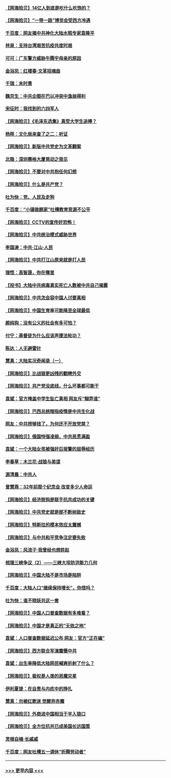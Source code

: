 #### [【网海拾贝】14亿人到底是吃什么吃饱的？](../pages/nsc993/n12974125.md?t=05261351) 
#### [【网海拾贝】“一带一路”博览会受西方冷遇](../pages/nsc993/n12971787.md?t=05261351) 
#### [千百度：网友揭中共神化大陆水稻专家袁隆平](../pages/nsc993/n12971733.md?t=05261351) 
#### [林泉：支持台湾艰苦抗疫共度时艰](../pages/nsc993/n12971350.md?t=05261351) 
#### [可可：广东警方威胁牛腾宇母亲的原因](../pages/nsc993/n12971100.md?t=05261351) 
#### [金浴凤：红楼春·文革招魂曲](../pages/nsc993/n12970354.md?t=05261351) 
#### [千瑞：末时景](../pages/nsc993/n12970337.md?t=05261351) 
#### [魏京生：中共企图在巴以冲突中渔翁得利](../pages/nsc993/n12970286.md?t=05261351) 
#### [宋征时：我找到的六四军人](../pages/nsc993/n12970213.md?t=05261351) 
#### [【网海拾贝】《毛泽东选集》真受大学生追捧？](../pages/nsc993/n12968779.md?t=05261351) 
#### [杨晖：文化局来查了之二：听证](../pages/nsc993/n12966528.md?t=05261351) 
#### [【网海拾贝】新版中共党史为文革翻案](../pages/nsc993/n12967526.md?t=05261351) 
#### [北隐：深圳赛格大厦晃动之我见](../pages/nsc993/n12967393.md?t=05261351) 
#### [【网海拾贝】不要对中共抱任何幻想](../pages/nsc993/n12965222.md?t=05261351) 
#### [【网海拾贝】什么是共产党？](../pages/nsc993/n12962781.md?t=05261351) 
#### [吐为快：党、人民及走狗](../pages/nsc993/n12962747.md?t=05261351) 
#### [千百度：“小镇做题家”吐槽教育资源不公平](../pages/nsc993/n12962705.md?t=05261351) 
#### [【网海拾贝】CCTV的宣传好恐怖！](../pages/nsc993/n12959984.md?t=05261351) 
#### [【网海拾贝】中共统治模式威胁世界](../pages/nsc993/n12957622.md?t=05261351) 
#### [李国涛：中共‧江山‧人民](../pages/nsc993/n12957502.md?t=05261351) 
#### [【网海拾贝】中共打江山原来就是打人民](../pages/nsc993/n12954345.md?t=05261351) 
#### [理悟：高智晟，你在哪里](../pages/nsc993/n12953115.md?t=05261351) 
#### [【投书】大陆中共病毒真实死亡人数被中共自己揭露](../pages/nsc993/n12953050.md?t=05261351) 
#### [【网海拾贝】中共怎会容中国人讨要真相](../pages/nsc993/n12952161.md?t=05261351) 
#### [【网海拾贝】中国生育率可能降至全球最低](../pages/nsc993/n12948793.md?t=05261351) 
#### [颜纯钩：没有公义的社会有多可怕？](../pages/nsc993/n12947626.md?t=05261351) 
#### [付宁：基督徒为什么应该声援法轮功？](../pages/nsc993/n12947233.md?t=05261351) 
#### [陈达：人无避雷针](../pages/nsc993/n12947098.md?t=05261351) 
#### [慧真：大陆实况奇闻录（一）](../pages/nsc993/n12945811.md?t=05261351) 
#### [【网海拾贝】比战狼更凶残的戳瞎外交](../pages/nsc993/n12945717.md?t=05261351) 
#### [【网海拾贝】共产党没底线，什么坏事都可能干](../pages/nsc993/n12942090.md?t=05261351) 
#### [袁斌：官方掩盖中学生坠亡真相 网友斥“糊弄谁”](../pages/nsc993/n12942029.md?t=05261351) 
#### [【网海拾贝】巴西总统暗指疫情是中共生化战](../pages/nsc993/n12938999.md?t=05261351) 
#### [网友：中共捞够钱了，为何还不开放党禁？](../pages/nsc993/n12938952.md?t=05261351) 
#### [【网海拾贝】俄国恃强凌弱，中共恶贯满盈](../pages/nsc993/n12936626.md?t=05261351) 
#### [袁斌：一个大陆女孩被强奸后报警的屈辱经历](../pages/nsc993/n12936547.md?t=05261351) 
#### [李春草：木兰花·战狼与美谍](../pages/nsc993/n12935995.md?t=05261351) 
#### [源清晨：中共人](../pages/nsc993/n12935589.md?t=05261351) 
#### [曾慧燕：32年前那个纪念会 改变多少人命运](../pages/nsc993/n12934233.md?t=05261351) 
#### [【网海拾贝】经济脱钩是联手抗共成功的关键](../pages/nsc993/n12934176.md?t=05261351) 
#### [【网海拾贝】中共党史就是部不断树敌史](../pages/nsc993/n12932844.md?t=05261351) 
#### [【网海拾贝】特斯拉的模本效应太震撼](../pages/nsc993/n12925626.md?t=05261351) 
#### [【网海拾贝】与中共和平竞争注定要失败](../pages/nsc993/n12923326.md?t=05261351) 
#### [金浴凤：风流子‧我曾经也想姓赵](../pages/nsc993/n12920911.md?t=05261351) 
#### [梳理三峡争议（2）——三峡大坝防洪能力几何](../pages/nsc993/n12920173.md?t=05261351) 
#### [【网海拾贝】中国大陆不是市场是陷阱](../pages/nsc993/n12920143.md?t=05261351) 
#### [千百度：大陆人口“继续保持增长”，你信吗？](../pages/nsc993/n12918946.md?t=05261351) 
#### [吐为快：谁不晓妖共这一套](../pages/nsc993/n12918941.md?t=05261351) 
#### [【网海拾贝】中国人口普查数据有多难看？](../pages/nsc993/n12917822.md?t=05261351) 
#### [【网海拾贝】中国才是真正的“无依之地”](../pages/nsc993/n12915845.md?t=05261351) 
#### [袁斌：人口普查数据延迟公布 网友：官方“正在编”](../pages/nsc993/n12915748.md?t=05261351) 
#### [【网海拾贝】西方联合军演震慑中共](../pages/nsc993/n12913466.md?t=05261351) 
#### [袁斌：出生率降低大陆网民喊爽折射了什么？](../pages/nsc993/n12913365.md?t=05261351) 
#### [【网海拾贝】极权是人类的恶魔灾星](../pages/nsc993/n12910697.md?t=05261351) 
#### [伊利夏提：在自责与内疚中的挣扎](../pages/nsc993/n12910493.md?t=05261351) 
#### [慧真：勿被红歌迷 觉醒弃赤魔](../pages/nsc993/n12910485.md?t=05261351) 
#### [【网海拾贝】外商进中国相当于羊入狼口](../pages/nsc993/n12908274.md?t=05261351) 
#### [【网海拾贝】全方位抗共已成美国长远国策](../pages/nsc993/n12906878.md?t=05261351) 
#### [灵根自植‧长戚戚](../pages/nsc993/n12905585.md?t=05261351) 
#### [千百度：网友吐槽五一调休“折腾劳动者”](../pages/nsc993/n12905934.md?t=05261351) 

----
#### [ >>> 更早内容 <<< ](../indexes/nsc993-earlier.md)
